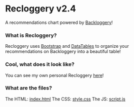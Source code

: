 # Recloggery v2.4
A recommendations chart powered by [Backloggery](http://backloggery.com)!

### What is Recloggery?
Recloggery uses [Bootstrap](http://getbootstrap.com) and [DataTables](https://datatables.net) to organize your recommendations on Backloggery into a beautiful table!

### Cool, what does it look like?
You can see my own personal Recloggery [here](https://rawgit.com/brycetham/Recloggery/master/index.html)!

### What are the files?
The HTML: [index.html](https://github.com/brycetham/Recloggery/blob/master/index.html)
The CSS: [style.css](https://github.com/brycetham/Recloggery/blob/master/style.css)
The JS: [script.js](https://github.com/brycetham/Recloggery/blob/master/script.js)
